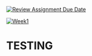 [![Review Assignment Due Date](https://classroom.github.com/assets/deadline-readme-button-24ddc0f5d75046c5622901739e7c5dd533143b0c8e959d652212380cedb1ea36.svg)](https://classroom.github.com/a/B9F4RYVR)


[![Week1](https://github.com/avans-devops/avans-devops-2324-jedrzej/actions/workflows/week1.js.yml/badge.svg)](https://github.com/avans-devops/avans-devops-2324-jedrzej/actions/workflows/week1.js.yml)

# TESTING
